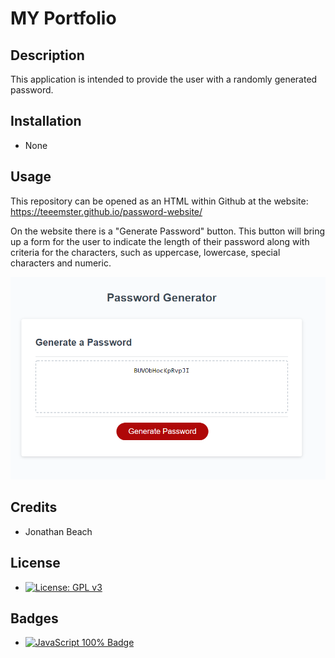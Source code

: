 # MY Portfolio
## Description

This application is intended to provide the user with a randomly generated password.

## Installation
* None
## Usage
This repository can be opened as an HTML within Github at the website: https://teeemster.github.io/password-website/

On the website there is a "Generate Password" button. This button will bring up a form for the user to indicate the length of their password along with criteria for the characters, such as uppercase, lowercase, special characters and numeric.

![Sample of Password Website](develop/WebsiteSample.PNG)
    
## Credits
* Jonathan Beach
## License
* [![License: GPL v3](https://img.shields.io/badge/License-GPLv3-blue.svg)](https://www.gnu.org/licenses/gpl-3.0)

## Badges
  
* <a href="https://github.com/badges/shields"><img src="https://img.shields.io/badge/JavaScript-100%25-green" alt="JavaScript 100% Badge"></a>
